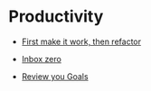 # Productivity


 - [First make it work, then refactor](../First%20make%20it%20work,%20then%20refactor/index.md)
    
 - [Inbox zero](../Inbox%20zero/index.md)
    
 - [Review you Goals](../Review%20you%20Goals/index.md)
    

